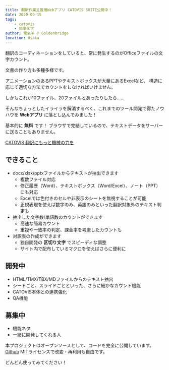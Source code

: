 ```yaml
---
title: 翻訳作業支援用Webアプリ CATOVIS SUITE公開中！
date: 2020-09-15
tags: 
    - catovis
    - 効率化学
author: 電氣羊 @ Goldenbridge
location: Osaka
---
```


翻訳のコーディネーションをしていると、常に発生するのがOfficeファイルの文字カウント。

文書の作り方も多種多様です。

アニメーションのあるPPTやテキストボックスが大量にあるExcelなど、
構造に応じて適切な方法でカウントをしなければいけません。

しかもこれが10ファイル、20ファイルとあったりしたら……

そんなちょっとしたイライラを解消するべく、これまでのツール開発で得たノウハウを **Webアプリ** に落とし込んでみました！

基本的に **無料** です！
ブラウザで完結しているので、テキストデータをサーバーに送ることもありません。

[CATOVIS 翻訳にもっと機械の力を](https://catovis.com)

## できること

- docx/xlsx/pptxファイルからテキストが抽出できます
  - 複数ファイル対応
  - 修正履歴（Word）、テキストボックス（Word/Excel）、ノート（PPT）にも対応
  - Excelでは色付きのセルや非表示のシートを無視することが可能
  - 正規表現を使えば数字のみ、英語のみといった翻訳対象外のテキスト判定も
- 抽出した文字数/単語数のカウントができます
  - 高速な簡易カウント
  - 重複や一致率の判定、課金率を考慮したカウントも
- 対訳表の作成ができます
  - 独自開発の **区切り文字** でスピーディな調整
  - サイト内で配布しているマクロを使えばさらに便利に

## 開発中

- HTML/TMX/TBX/MDファイルからのテキスト抽出
- シートごと、スライドごとといった、さらに細かなカウント機能
- CATOVIS本体との連携強化
- QA機能

## 募集中

- 機能ネタ
- 一緒に開発してくれる人

本プロジェクトはオープンソースとして、コードを完全に公開しています。
[Github](https://github.com/CPkobo/catovis-suite)
MITライセンスで改変・再利用も自由です。

どんどん使ってみてください！

<ad-set :ad="'js'" />

<link-to></link-to>